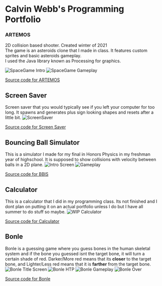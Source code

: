 # Calvin Webb's Programming Portfolio

### ARTEMOS
2D collision based shooter. Created winter of 2021
<br /> The game is an asteroids clone that I made in class. It features custom sprites and basic asteroids gameplay.
<br /> I used the Java library known as Processing for graphics.

![SpaceGame Intro](https://github.com/CalvinWebb/CalvinWebb/blob/gh-pages/SpaceGame/space_intro.png)
![SpaceGame Gameplay](https://github.com/CalvinWebb/CalvinWebb/blob/gh-pages/SpaceGame/space_main.png)

[Source code for ARTEMOS](https://github.com/CalvinWebb/CalvinWebb/tree/gh-pages/SpaceGame)

## Screen Saver
Screen saver that you would typically see if you left your computer for too long. It spawns and generates plus sign looking shapes and resets after a little bit.
![ScreenSaver](https://github.com/CalvinWebb/CalvinWebb/blob/gh-pages/ScreenSaver/Screen_saver.png)

[Source code for Screen Saver](https://github.com/CalvinWebb/CalvinWebb/tree/gh-pages/ScreenSaver)

## Bouncing Ball Simulator
This is a simulator I made for my final in Honors Physics in my freshman year of highschool. It is supposed to show collisions with velocity between balls in a 2D plane.
![Intro Screen](https://github.com/CalvinWebb/CalvinWebb/blob/gh-pages/Bouncing%20Ball%20Sim/bouncing_intro.png)
![Gameplay](https://github.com/CalvinWebb/CalvinWebb/blob/gh-pages/Bouncing%20Ball%20Sim/bouncing.png)

[Source code for BBIS](https://github.com/CalvinWebb/CalvinWebb/tree/gh-pages/Bouncing%20Ball%20Sim)

## Calculator
This is a calculator that I did in my programming class. Its not finished and I dont plan on putting it on an actual portfolio unless I do but I have all summer to do stuff so maybe.
![WIP Calculator](https://github.com/CalvinWebb/CalvinWebb/blob/gh-pages/Calculator/calcu.png)

[Source code for Calculator](https://github.com/CalvinWebb/CalvinWebb/tree/gh-pages/Calculator)

## Bonle
Bonle is a guessing game where you guess bones in the human skeletal system and if the bone you guessed isnt the target bone, it will turn a certain shade of red. Darker/More red means that its **closer** to the target bone, and Lighter/Less red means that it is **farther** from the target bone. 
![Bonle Title Screen](https://github.com/CalvinWebb/Final-Project-3A/blob/main/src/bone_menu.png)
![Bonle HTP](https://github.com/CalvinWebb/Final-Project-3A/blob/main/src/bone_HTP.png)
![Bonle Gameplay](https://github.com/CalvinWebb/Final-Project-3A/blob/main/src/bone_main.png)
![Bonle Over](https://github.com/CalvinWebb/Final-Project-3A/blob/main/src/bone_over.png)

[Source code for Bonle](https://github.com/CalvinWebb/Final-Project-3A)
